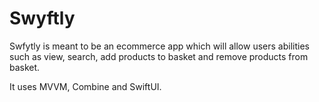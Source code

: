# Swyftly

Swfytly is meant to be an ecommerce app which will allow users abilities such as view, search, add products to basket and remove products from basket.

It uses MVVM, Combine and SwiftUI.
